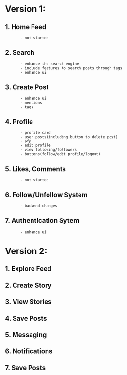 # Version 1:
   ## 1. Home Feed
           - not started

   ## 2. Search
           - enhance the search engine
           - include features to search posts through tags
           - enhance ui
   ## 3. Create Post
           - enhance ui
           - mentions
           - tags
   ## 4. Profile
           - profile card
           - user posts(including button to delete post)
           - pfp
           - edit profile
           - view following/followers
           - buttons(follow/edit profile/logout)
   ## 5. Likes, Comments
           - not started
   ## 6. Follow/Unfollow System
           - backend changes
   ## 7. Authentication Sytem
           - enhance ui

# Version 2:
   ## 1. Explore Feed
   ## 2. Create Story
   ## 3. View Stories
   ## 4. Save Posts
   ## 5. Messaging
   ## 6. Notifications
   ## 7. Save Posts

